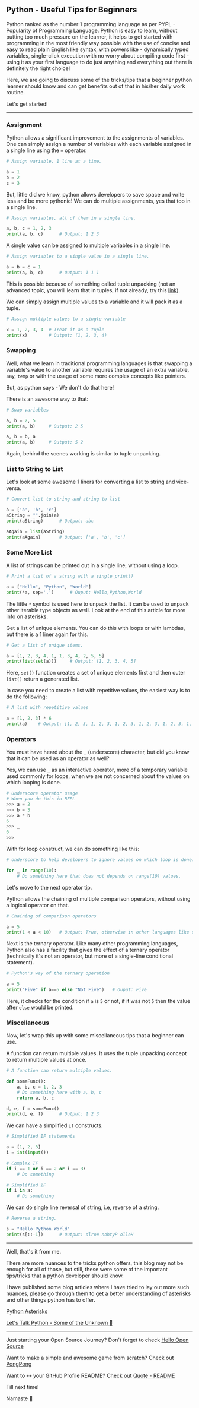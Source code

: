 ## Python - Useful Tips for Beginners

Python ranked as the number 1 programming language as per PYPL - Popularity of Programming Language. Python is easy to learn, without putting too much pressure on the learner, it helps to get started with programming in the most friendly way possible with the use of concise and easy to read plain English like syntax, with powers like - dynamically typed variables, single-click execution with no worry about compiling code first - using it as your first language to do just anything and everything out there is definitely the right choice!

Here, we are going to discuss some of the tricks/tips that a beginner python learner should know and can get benefits out of that in his/her daily work routine.

Let's get started!

---

### Assignment

Python allows a significant improvement to the assignments of variables. One can simply assign a number of variables with each variable assigned in a single line using the `=` operator.

```python
# Assign variable, 1 line at a time.

a = 1
b = 2
c = 3
```

But, little did we know, python allows developers to save space and write less and be more pythonic! We can do multiple assignments, yes that too in a single line.

```python
# Assign variables, all of them in a single line.

a, b, c = 1, 2, 3
print(a, b, c)      # Output: 1 2 3
```

A single value can be assigned to multiple variables in a single line.

```python
# Assign variables to a single value in a single line.

a = b = c = 1
print(a, b, c)      # Output: 1 1 1
```

This is possible because of something called tuple unpacking (not an advanced topic, you will learn that in tuples, if not already, try this [link](https://www.guru99.com/python-tuples-tutorial-comparing-deleting-slicing-keys-unpacking.html)).

We can simply assign multiple values to a variable and it will pack it as a tuple.

```python
# Assign multiple values to a single variable

x = 1, 2, 3, 4  # Treat it as a tuple
print(x)        # Output: (1, 2, 3, 4)
```

### Swapping

Well, what we learn in traditional programming languages is that swapping a variable's value to another variable requires the usage of an extra variable, say, `temp` or with the usage of some more complex concepts like pointers.

But, as python says - We don't do that here!

There is an awesome way to that:

```python
# Swap variables

a, b = 2, 5
print(a, b)     # Output: 2 5

a, b = b, a
print(a, b)     # Output: 5 2
```

Again, behind the scenes working is similar to tuple unpacking.

### List to String to List

Let's look at some awesome 1 liners for converting a list to string and vice-versa.

```python
# Convert list to string and string to list

a = ['a', 'b', 'c']
aString = "".join(a)
print(aString)      # Output: abc

aAgain = list(aString)
print(aAgain)       # Output: ['a', 'b', 'c']
```

### Some More List

A list of strings can be printed out in a single line, without using a loop.

```python
# Print a list of a string with a single print()

a = ["Hello", "Python", "World"]
print(*a, sep=',')      # Ouput: Hello,Python,World
```

The little `*` symbol is used here to unpack the list. It can be used to unpack other iterable type objects as well. Look at the end of this article for more info on asterisks.

Get a list of unique elements. You can do this with loops or with lambdas, but there is a 1 liner again for this.

```python
# Get a list of unique items.

a = [1, 2, 3, 4, 1, 1, 3, 4, 2, 5, 5]
print(list(set(a)))     # Output: [1, 2, 3, 4, 5]
```

Here, `set()` function creates a set of unique elements first and then outer `list()` return a generated list.

In case you need to create a list with repetitive values, the easiest way is to do the following:

```python
# A list with repetitive values

a = [1, 2, 3] * 6
print(a)    # Output: [1, 2, 3, 1, 2, 3, 1, 2, 3, 1, 2, 3, 1, 2, 3, 1, 2, 3]
```

### Operators

You must have heard about the `_` (underscore) character, but did you know that it can be used as an operator as well?

Yes, we can use `_` as an interactive operator, more of a temporary variable used commonly for loops, when we are not concerned about the values on which looping is done.

```python
# Underscore operator usage
# When you do this in REPL
>>> a = 2
>>> b = 3
>>> a * b
6
>>> _
6
>>>
```

With for loop construct, we can do something like this:

```python
# Underscore to help developers to ignore values on which loop is done.

for _ in range(10):
    # Do something here that does not depends on range(10) values.
```

Let's move to the next operator tip.

Python allows the chaining of multiple comparison operators, without using a logical operator on that.

```python
# Chaining of comparison operators

a = 5
print(1 < a < 10)   # Output: True, otherwise in other languages like C, it would be - 1<a && a<10
```

Next is the ternary operator. Like many other programming languages, Python also has a facility that gives the effect of a ternary operator (technically it's not an operator, but more of a single-line conditional statement).

```python
# Python's way of the ternary operation

a = 5
print("Five" if a==5 else "Not Five")   # Ouput: Five
```

Here, it checks for the condition if `a` is `5` or not, if it was not `5` then the value after `else` would be printed.

### Miscellaneous

Now, let's wrap this up with some miscellaneous tips that a beginner can use.

A function can return multiple values. It uses the tuple unpacking concept to return multiple values at once.

```python
# A function can return multiple values.

def someFunc():
    a, b, c = 1, 2, 3
    # Do something here with a, b, c
    return a, b, c

d, e, f = someFunc()
print(d, e, f)      # Output: 1 2 3
```

We can have a simplified `if` constructs.

```python
# Simplified IF statements

a = [1, 2, 3]
i = int(input())

# Complex IF
if i == 1 or i == 2 or i == 3:
    # Do something

# Simplified IF
if i in a:
    # Do something
```

We can do single line reversal of string, i.e, reverse of a string.

```python
# Reverse a string.

s = "Hello Python World"
print(s[::-1])      # Output: dlroW nohtyP olleH
```

---

Well, that's it from me.

There are more nuances to the tricks python offers, this blog may not be enough for all of those, but still, these were some of the important tips/tricks that a python developer should know.

I have published some blog articles where I have tried to lay out more such nuances, please go through them to get a better understanding of asterisks and other things python has to offer.

[Python Asterisks](https://blog.codekaro.info/python-asterisks)

[Let's Talk Python - Some of the Unknown 👤](https://blog.codekaro.info/lets-talk-python-some-of-the-unknown)

---

Just starting your Open Source Journey? Don't forget to check [Hello Open Source](https://github.com/siddharth2016/hello-open-source)

Want to make a simple and awesome game from scratch? Check out [PongPong](https://github.com/siddharth2016/PongPong)

Want to `++` your GitHub Profile README? Check out [Quote - README](https://github.com/marketplace/actions/quote-readme)

Till next time!

Namaste 🙏